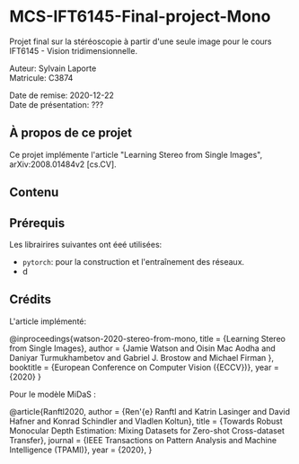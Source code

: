 # MCS-IFT6145-Final-project-Mono

Projet final sur la stéréoscopie à partir d'une seule image pour le cours IFT6145 - Vision tridimensionnelle.

Auteur: Sylvain Laporte  
Matricule: C3874

Date de remise: 2020-12-22  
Date de présentation: ???

## À propos de ce projet

Ce projet implémente l'article "Learning Stereo from Single Images", arXiv:2008.01484v2 [cs.CV].

## Contenu



## Prérequis

Les librairires suivantes ont éeé utilisées:

- `pytorch`: pour la construction et l'entraînement des réseaux.
- d

## Crédits

L'article implémenté:

@inproceedings{watson-2020-stereo-from-mono,
 title   = {Learning Stereo from Single Images},
 author  = {Jamie Watson and
            Oisin Mac Aodha and
            Daniyar Turmukhambetov and
            Gabriel J. Brostow and
            Michael Firman
           },
 booktitle = {European Conference on Computer Vision ({ECCV})},
 year = {2020}
}

Pour le modèle MiDaS :

@article{Ranftl2020,
 author    = {Ren\'{e} Ranftl and Katrin Lasinger and David Hafner and Konrad Schindler and Vladlen Koltun},
 title     = {Towards Robust Monocular Depth Estimation: Mixing Datasets for Zero-shot Cross-dataset Transfer},
 journal   = {IEEE Transactions on Pattern Analysis and Machine Intelligence (TPAMI)},
 year      = {2020},
}